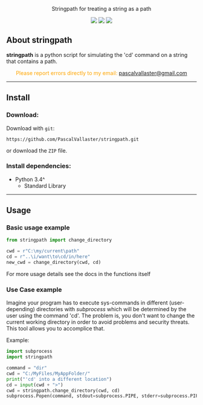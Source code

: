<p align="center">
Stringpath for treating a string as a path
</p>

<p align="center">
<a><img src="https://img.shields.io/badge/version-1.0.0-blue"></a>
<a><img src="https://img.shields.io/badge/docs-passing-brightgreen.svg"></a>
<a><img src="https://img.shields.io/github/license/PascalVallaster/background-changer"></a>
</p>


## About stringpath

**stringpath** is a python script for simulating the 'cd' command on a string that contains a path.

<p style="color:orange" align="center">
Please report errors directly to my email: <a href="mailto:pascalvallaster@gmail.com?subject=Issue/Bug">pascalvallaster@gmail.com</a>
<p>


---


## Install

### Download:

Download with `git`:

```term
https://github.com/PascalVallaster/stringpath.git
```

or download the `ZIP` file.

### Install dependencies:

- Python 3.4^
  - Standard Library


---


## Usage

### Basic usage example

```python
from stringpath import change_directory

cwd = r"C:\my/current\path"
cd = r"..\i/want\to\cd/in/here"
new_cwd = change_directory(cwd, cd)
```
For more usage details see the docs in the functions itself


### Use Case example

Imagine your program has to execute sys-commands in different (user-depending) directories with _subprocess_ which will be determined by 
the user using the command 'cd'. The problem is, you don't want to change the current working directory 
in order to avoid problems and security threats. This tool allows you to accomplice that.

Example:
```python
import subprocess
import stringpath

command = "dir"
cwd = "C:/MyFiles/MyAppFolder/"
print("'cd' into a different location")
cd = input(cwd + ">")
cwd = stringpath.change_directory(cwd, cd)
subprocess.Popen(command, stdout=subprocess.PIPE, stderr=subprocess.PIPE, shell=True, cwd=cwd)
```
